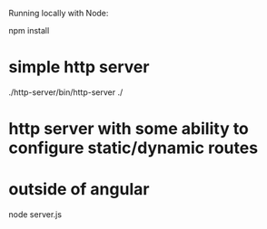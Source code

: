 Running locally with Node:

npm install

# simple http server
./http-server/bin/http-server ./

# http server with some ability to configure static/dynamic routes
# outside of angular
node server.js
